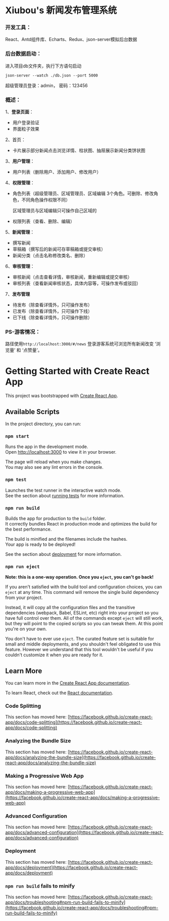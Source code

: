# Xiubou's 新闻发布管理系统

### 开发工具：

React、Antd组件库、Echarts、Redux、json-server模拟后台数据

### 后台数据启动：

进入项目db文件夹，执行下方语句启动

`json-server --watch ./db.json --port 5000`

超级管理员登录：admin， 密码：123456

### 概述：

1、**登录页面**：

- 用户登录验证
- 界面粒子效果

2、首页：

- 卡片展示部分新闻点击浏览详情、柱状图、抽屉展示新闻分类饼状图

3、**用户管理**：

- 用户列表（删除用户、添加用户、修改用户）

4、**权限管理**：

- 角色列表（超级管理员、区域管理员、区域编辑 3个角色。可删除、修改角色，不同角色操作权限不同）

  区域管理员与区域编辑只可操作自己区域的

- 权限列表（查看、删除、编辑）

5、**新闻管理**：

- 撰写新闻
- 草稿箱（撰写后的新闻可存草稿箱或提交审核）
- 新闻分类（点击名称修改类名、删除）

6、**审核管理**：

- 审核新闻（点击查看详情，审核新闻，重新编辑或提交审核）
- 审核列表（查看新闻审核状态，具体内容等，可操作发布或驳回）

7、**发布管理**

- 待发布（除查看详情外，只可操作发布）
- 已发布（除查看详情外，只可操作下线）
- 已下线（除查看详情外，只可操作删除）

### PS-游客情况：

路径使用`http://localhost:3000/#/news` 登录游客系统可浏览所有新闻改变 ‘浏览量’ 和 ‘点赞量’。





# Getting Started with Create React App

This project was bootstrapped with [Create React App](https://github.com/facebook/create-react-app).

## Available Scripts

In the project directory, you can run:

### `npm start`

Runs the app in the development mode.\
Open [http://localhost:3000](http://localhost:3000) to view it in your browser.

The page will reload when you make changes.\
You may also see any lint errors in the console.

### `npm test`

Launches the test runner in the interactive watch mode.\
See the section about [running tests](https://facebook.github.io/create-react-app/docs/running-tests) for more information.

### `npm run build`

Builds the app for production to the `build` folder.\
It correctly bundles React in production mode and optimizes the build for the best performance.

The build is minified and the filenames include the hashes.\
Your app is ready to be deployed!

See the section about [deployment](https://facebook.github.io/create-react-app/docs/deployment) for more information.

### `npm run eject`

**Note: this is a one-way operation. Once you `eject`, you can't go back!**

If you aren't satisfied with the build tool and configuration choices, you can `eject` at any time. This command will remove the single build dependency from your project.

Instead, it will copy all the configuration files and the transitive dependencies (webpack, Babel, ESLint, etc) right into your project so you have full control over them. All of the commands except `eject` will still work, but they will point to the copied scripts so you can tweak them. At this point you're on your own.

You don't have to ever use `eject`. The curated feature set is suitable for small and middle deployments, and you shouldn't feel obligated to use this feature. However we understand that this tool wouldn't be useful if you couldn't customize it when you are ready for it.

## Learn More

You can learn more in the [Create React App documentation](https://facebook.github.io/create-react-app/docs/getting-started).

To learn React, check out the [React documentation](https://reactjs.org/).

### Code Splitting

This section has moved here: [https://facebook.github.io/create-react-app/docs/code-splitting](https://facebook.github.io/create-react-app/docs/code-splitting)

### Analyzing the Bundle Size

This section has moved here: [https://facebook.github.io/create-react-app/docs/analyzing-the-bundle-size](https://facebook.github.io/create-react-app/docs/analyzing-the-bundle-size)

### Making a Progressive Web App

This section has moved here: [https://facebook.github.io/create-react-app/docs/making-a-progressive-web-app](https://facebook.github.io/create-react-app/docs/making-a-progressive-web-app)

### Advanced Configuration

This section has moved here: [https://facebook.github.io/create-react-app/docs/advanced-configuration](https://facebook.github.io/create-react-app/docs/advanced-configuration)

### Deployment

This section has moved here: [https://facebook.github.io/create-react-app/docs/deployment](https://facebook.github.io/create-react-app/docs/deployment)

### `npm run build` fails to minify

This section has moved here: [https://facebook.github.io/create-react-app/docs/troubleshooting#npm-run-build-fails-to-minify](https://facebook.github.io/create-react-app/docs/troubleshooting#npm-run-build-fails-to-minify)
